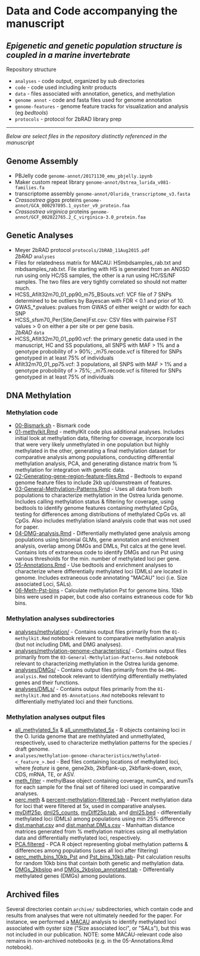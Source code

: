 # Data and Code accompanying the manuscript
## _Epigenetic and genetic population structure is coupled in a marine invertebrate_

Repository structure
- `analyses` - code output, organized by sub directories
- `code` - code used including knitr products
- `data` - files associated with annotation, genetics, and methylation
- `genome annot` - code and fasta files used for genome annotation
- `genome-features` - genome feature tracks for visualization and analysis (eg _bedtools_)
- `protocols` - protocol for 2bRAD library prep

---

_Below are select files in the repository distinctly referenced in the manuscript_



## Genome Assembly    
- PBJelly code `genome-annot/20171130_emu_pbjelly.ipynb`
- Maker custom repeat library `genome-annot/Ostrea_lurida_v081-families.fa`
- transcriptome assembly `genome-annot/Olurida_transcriptome_v3.fasta`
- _Crassostrea gigas_ proteins `genome-annot/GCA_000297895.1_oyster_v9_protein.faa`
- _Crassostrea virginica_ proteins `genome-annot/GCF_002022765.2_C_virginica-3.0_protein.faa`

## Genetic Analyses
- Meyer 2bRAD protocol `protocols/2bRAD_11Aug2015.pdf`    
    _2bRAD_ `analyses`     
- Files for relatedness matrix for MACAU: HSmbdsamples_rab.txt and mbdsamples_rab.txt. File starting with HS is generated from an ANGSD run using only HC/SS samples, the other is a run using HC/SS/NF samples. The two files are very tightly correlated so should not matter much.
- HCSS_Afilt32m70_01_pp90_m75_BSouts.vcf: VCF file of 7 SNPs determined to be outliers by Bayescan with FDR < 0.1 and prior of 10.
- GWAS_\*.pvalues: pvalues from GWAS of either weight or width for each SNP  
- HCSS_sfsm70_Per{Site,Gene}Fst.csv: CSV files with pairwise FST values > 0 on either a per site or per gene basis.  
    _2bRAD_ `data`  
- HCSS_Afilt32m70_01_pp90.vcf: the primary genetic data used in the manuscript, HC and SS populations, all SNPS with MAF > 1% and a genotype probobility of > 90%; \_m75.recode.vcf is filtered for SNPs genotyped in at least 75% of individuals
- Afilt32m70_01_pp75.vcf: 3 populations, all SNPS with MAF > 1% and a genotype probobility of > 75%; \_m75.recode.vcf is filtered for SNPs genotyped in at least 75% of individuals

## DNA Methylation  

### Methylation code  
- [00-Bismark.sh](code/00-Bismark.sh) - Bismark code 
- [01-methylkit.Rmd](code/01-methylkit.Rmd)  -  methylKit code plus additional analyses. Includes initial look at methylation data, filtering for coverage, incorporate loci that were very likely unmethylated in one population but highly methylated in the other, generating a final methylation dataset for comparative analysis among populations, conducting differential methylation analysis, PCA, and generating distance matrix from % methylation for integration with genetic data.  
- [02-Generating-gene-region-feature-files.Rmd](code/02-Generating-meth-feature-files.Rmd)  -  Bedtools to expand genome feature files to include 2kb up/downstream of features.  
- [03-General-Methylation-Patterns.Rmd](code/03-General-Methylation-Patterns.Rmd) -  Uses all data from both populations to characterize methylation in the Ostrea lurida genome. Includes calling methylation status & filtering for coverage, using bedtools to identify genome features containing methylated CpGs, testing for differences among distributions of methylated CpGs vs. all CpGs. Also includes methylation island analysis code that was not used for paper.  
- [04-DMG-analysis.Rmd](code/04-DMG-analysis.Rmd)  -  Differentially methylated gene analysis among populations using binomial GLMs, gene annotation and enrichment analysis, overlap among DMGs and DMLs, Pst calcs at the gene level.  Contains lots of extraneous code to identify DMGs and run Pst using various thresholds for the min. number of methylated loci per gene.  
- [05-Annotations.Rmd](code/05-Annotations.Rmd)  -  Use bedtools and enrichment analyses to characterize where differentially methylated loci (DMLs) are located in genome. Includes extraneous code annotating "MACAU" loci (i.e. Size associated Loci, SALs).  
- [06-Meth-Pst-bins](code/06-Meth-Pst-bins.Rmd)  -  Calculate methylation Pst for genome bins. 10kb bins were used in paper, but code also contains extraneous code for 1kb bins.  

### Methylation analyses subdirectories     
- [analyses/methylation/](analyses/methylation/) - Contains output files primarily from the `01-methylkit.Rmd` notebook relevant to comparative methylation analysis (but not including DML and DMG analyses).  
- [analyses/methylation-genome-characteristics/](analyses/methylation-genome-characteristics/) - Contains output files primarily from the `03-General-Methylation-Patterns.Rmd` notebook relevant to characterizing methylation in the Ostrea lurida genome.  
- [analyses/DMGs/](analyses/DMGs/)  -  Contains output files primarily from the `04-DMG-analysis.Rmd` notebook relevant to identifying differentially methylated genes and their functions.  
- [analyses/DMLs/](analyses/DMLs/)  - Contains output files primarily from the `01-methylkit.Rmd` and `05-Annotations.Rmd` notebooks relevant to differentially methylated loci and their functions.  

### Methylation analyses output files   
- [all_methylated_5x](analyses/methylation-genome-characteristics/R-objects/all_methylated_5x) & [all_unmethylated_5x](analyses/methylation-genome-characteristics/R-objects/all_unmethylated_5x) - R objects containing loci in the O. lurida genome that are methhylated and unmethylated, respectively, used to characterize methylation patterns for the species / draft genome.  
- `analyses/methylation-genome-characteristics/methylated-<_feature_>.bed` - Bed files containing locations of methylated loci, where _feature_ is gene, gene2kb, 2kbflank-up, 2kbflank-down, exon, CDS, mRNA, TE, or ASV.  
- [meth_filter](/analyses/methylation/R-objects/meth_filter) - methylBase object containing coverage, numCs, and numTs for each sample for the final set of filtered loci used in comparative analyses.  
- [perc.meth](analyses/methylation/R-objects/perc.meth) & [percent-methylation-filtered.tab](analyses/methylation/percent-methylation-filtered.tab) - Percent methylation data for loci that were filtered at 5x, used in comparative analyses.   
- [myDiff25p](analyses/DMLs/R-objects/myDiff25p), [dml25_counts](analyses/DMLs/R-objects/dml25_counts), [myDiff25p.tab](analyses/DMLs/myDiff25p.tab), and [dml25.bed](analyses/DMLs/dml25.bed) - differentially methylated loci (DMLs) among populations using min 25% difference   
- [dist.manhat.csv](analyses/methylation/dist.manhat.csv) and [dist.manhat.DMLs.csv](analyses/methylation/dist.manhat.DMLs.csv) - Manhattan distance matrices generated from % methylation matrices using all methylation data and differentially methylated loci, respectively.  
- [PCA.filtered](analyses/methylation/R-objects/PCA.filtered) - PCA R object representing global methylation patterns & differences among populations (uses all loci after filtering)  
- [perc_meth_bins_10kb_Pst](analyses/methylation/R-objects/perc_meth_bins_10kb_Pst) and [Pst_bins_10kb.tab](analyses/methylation/Pst_bins_10kb.tab)- Pst calculation results for random 10kb bins that contain both genetic and methylation data.  
- [DMGs_2kbslop](analyses/DMGs/R-objects/DMGs_2kbslop) and [DMGs_2kbslop_annotated.tab](analyses/DMGs/DMGs_2kbslop_annotated.tab) - Differentially methylated genes (DMGs) among poulations.  


## Archived files  
Several directories contain `archive/` subdirectories, which contain code and results from analyses that were not ultimately needed for the paper.  For instance, we performed a [MACAU](https://www.xzlab.org/software/macau/MACAUmanual.pdf) analysis to identify methylated loci associated with oyster size ("Size associated loci", or "SALs"), but this was not included in our publication. NOTE: some MACAU-relevant code also remains in non-archived notebooks (e.g. in the 05-Annotations.Rmd notebook).  
